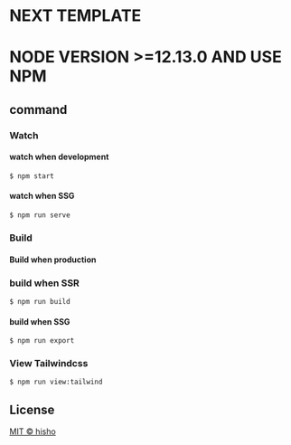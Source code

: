 # NEXT TEMPLATE
# NODE VERSION >=12.13.0 AND USE NPM


## command

### Watch

#### watch when development

```shell script
$ npm start
```

#### watch when SSG

```shell script
$ npm run serve
```

### Build

#### Build when production

### build when SSR

```shell script
$ npm run build
```

#### build when SSG

```shell script
$ npm run export
```

### View Tailwindcss

```shell script
$ npm run view:tailwind
```

## License

[MIT © hisho](./LICENSE)
